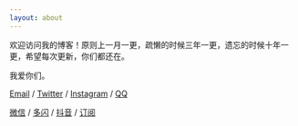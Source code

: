 ```yaml
---
layout: about
---
```


欢迎访问我的博客！原则上一月一更，疏懒的时候三年一更，遗忘的时候十年一更，希望每次更新，你们都还在。

我爱你们。

[Email](mailto:zeroneven@gmail.com) / [Twitter](https://twitter.com/zeove) / [Instagram](https://www.instagram.com/zeove/) / [QQ](https://raw.githubusercontent.com/zeove/zeove.github.io/master/pic/qq.jpg)

[微信](https://raw.githubusercontent.com/zeove/zeove.github.io/master/pic/wechat.jpg) / [多闪](https://raw.githubusercontent.com/zeove/zeove.github.io/master/pic/duoshan.jpg) / [抖音](https://raw.githubusercontent.com/zeove/zeove.github.io/master/pic/douyin.jpg) / [订阅](https://zeove.com/feed)